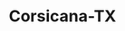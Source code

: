 ---
title: Corsicana-TX
slug: corsicana-tx
f_state:
- cms/state/texas.md
f_locations:
- cms/payday-loan/axess-insurance-agency-4993.md
- cms/payday-loan/cash-store-8558.md
- cms/payday-loan/check-go-9955.md
- cms/payday-loan/d-p-check-cashing---office-15641.md
- cms/payday-loan/first-cash-advance-18454.md
- cms/payday-loan/money-market-21325.md
- cms/payday-loan/money-market-21327.md
- cms/payday-loan/taxes2ez.com-27112.md
updated-on: '2024-05-30T13:41:28.615Z'
created-on: '2024-05-30T13:41:28.615Z'
published-on: '2024-05-30T13:54:32.469Z'
f_city: Corsicana
layout: '[city].html'
tags: city
---